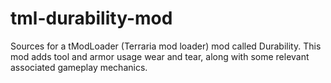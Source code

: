 # tml-durability-mod

Sources for a tModLoader (Terraria mod loader) mod called Durability. This mod adds tool and armor usage wear and tear, along with some relevant associated gameplay mechanics.
